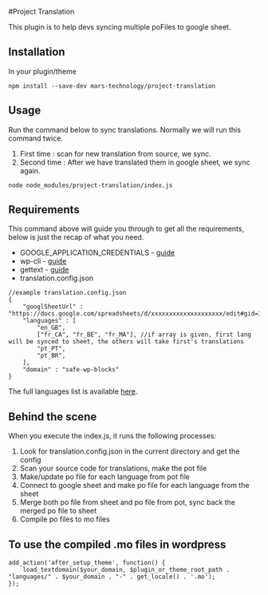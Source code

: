 #Project Translation

This plugin is to help devs syncing multiple poFiles to google sheet.

## Installation
In your plugin/theme
```
npm install --save-dev mars-technology/project-translation
```

## Usage
Run the command below to sync translations. Normally we will run this command twice.
1. First time : scan for new translation from source, we sync. 
2. Second time : After we have translated them in google sheet, we sync again.
```
node node_modules/project-translation/index.js
```

## Requirements
This command above will guide you through to get all the requirements, below is just the recap of what you need.
- GOOGLE_APPLICATION_CREDENTIALS - [guide](https://www.notion.so/Project-Translation-8e7782be6bb14f3c9cd0b439f8c9e25d#46d320062dda41e382e4e7fa9794a754)
- wp-cli - [guide](https://www.notion.so/Project-Translation-8e7782be6bb14f3c9cd0b439f8c9e25d#93527793d3b849a5a9e2944b722f56b4)
- gettext - [guide](https://www.notion.so/Project-Translation-8e7782be6bb14f3c9cd0b439f8c9e25d#f3de325b420a44c49f9f86c26cd75fb7)
- translation.config.json
```
//example translation.config.json
{
    "googlSheetUrl" : "https://docs.google.com/spreadsheets/d/xxxxxxxxxxxxxxxxxxxx/edit#gid=1259558084",
    "languages" : [
        "en_GB",
        ["fr_CA", "fr_BE", "fr_MA"], //if array is given, first lang will be synced to sheet, the others will take first's translations
        "pt_PT",
        "pt_BR",
    ],
    "domain" : "safe-wp-blocks"
}

```
The full languages list is available [here](https://wpastra.com/docs/complete-list-wordpress-locale-codes/).

## Behind the scene
When you execute the index.js, it runs the following processes:
1. Look for translation.config.json in the current directory and get the config
2. Scan your source code for translations, make the pot file
3. Make/update po file for each language from pot file
4. Connect to google sheet and make po file for each language from the sheet
5. Merge both po file from sheet and po file from pot, sync back the merged po file to sheet
6. Compile po files to mo files

## To use the compiled .mo files in wordpress
```
add_action('after_setup_theme', function() {
    load_textdomain($your_domain, $plugin_or_theme_root_path . "languages/" . $your_domain . "-" . get_locale() . '.mo');
});
```